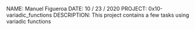 NAME: Manuel Figueroa
DATE: 10 / 23 / 2020
PROJECT: 0x10-variadic_functions
DESCRIPTION: This project contains a few tasks using variadic functions
